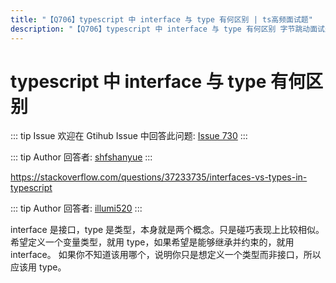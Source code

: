 ```yaml
---
title: "【Q706】typescript 中 interface 与 type 有何区别 | ts高频面试题"
description: "【Q706】typescript 中 interface 与 type 有何区别 字节跳动面试题、阿里腾讯面试题、美团小米面试题。"
---
```


# typescript 中 interface 与 type 有何区别

::: tip Issue
欢迎在 Gtihub Issue 中回答此问题: [Issue 730](https://github.com/shfshanyue/Daily-Question/issues/730)
:::

::: tip Author
回答者: [shfshanyue](https://github.com/shfshanyue)
:::

https://stackoverflow.com/questions/37233735/interfaces-vs-types-in-typescript

::: tip Author
回答者: [illumi520](https://github.com/illumi520)
:::

interface 是接口，type 是类型，本身就是两个概念。只是碰巧表现上比较相似。
希望定义一个变量类型，就用 type，如果希望是能够继承并约束的，就用 interface。
如果你不知道该用哪个，说明你只是想定义一个类型而非接口，所以应该用 type。
